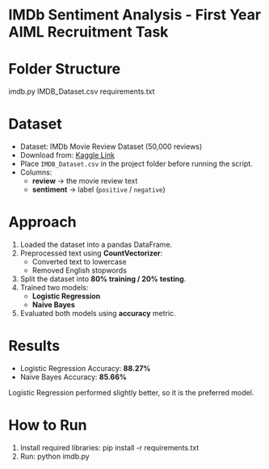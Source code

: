 # IMDb Sentiment Analysis - First Year AIML Recruitment Task

# Folder Structure
imdb.py
IMDB_Dataset.csv
requirements.txt


# Dataset
- Dataset: IMDb Movie Review Dataset (50,000 reviews)
- Download from: [Kaggle Link](https://www.kaggle.com/datasets/lakshmi25npathi/imdb-dataset-of-50k-movie-reviews)
- Place `IMDB_Dataset.csv` in the project folder before running the script.
- Columns:
  - **review** → the movie review text
  - **sentiment** → label (`positive` / `negative`)

# Approach
1. Loaded the dataset into a pandas DataFrame.
2. Preprocessed text using **CountVectorizer**:
   - Converted text to lowercase
   - Removed English stopwords
3. Split the dataset into **80% training / 20% testing**.
4. Trained two models:
   - **Logistic Regression**
   - **Naive Bayes**
5. Evaluated both models using **accuracy** metric.

# Results
- Logistic Regression Accuracy: **88.27%**
- Naive Bayes Accuracy: **85.66%**

Logistic Regression performed slightly better, so it is the preferred model.

# How to Run
1. Install required libraries:
   pip install -r requirements.txt
2. Run:
   python imdb.py
